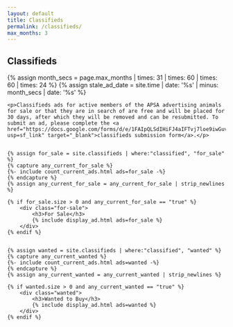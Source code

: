 ```yaml
---
layout: default
title: Classifieds
permalink: /classifieds/
max_months: 3
---
```


<div class="classifieds">
	<h2>Classifieds</h2>

{% assign month_secs = page.max_months | times: 31 | times: 60 | times: 60 | times: 24 %}
{% assign stale_ad_date = site.time | date: '%s' | minus: month_secs | date: '%s' %}


	<p>Classifieds ads for active members of the APSA advertising animals for sale or that they are in search of are free and will be placed for 30 days, after which they will be removed and can be resubmitted. To submit an ad, please complete the <a href="https://docs.google.com/forms/d/e/1FAIpQLSdIHiFJ4aIFTvj7loe9iwGuvALP3WLMOd27l9601dxztt6sVw/viewform?usp=sf_link" target="_blank">classifieds submission form</a>.</p>


	{% assign for_sale = site.classifieds | where:"classified", "for_sale" %}
	{% capture any_current_for_sale %}
	{%- include count_current_ads.html ads=for_sale -%}
	{% endcapture %}
	{% assign any_current_for_sale = any_current_for_sale | strip_newlines %}

	{% if for_sale.size > 0 and any_current_for_sale == "true" %}
		<div class="for-sale">
			<h3>For Sale</h3>
			{% include display_ad.html ads=for_sale %}
		</div>
	{% endif %}


	{% assign wanted = site.classifieds | where:"classified", "wanted" %}
	{% capture any_current_wanted %}
	{%- include count_current_ads.html ads=wanted -%}
	{% endcapture %}
	{% assign any_current_wanted = any_current_wanted | strip_newlines %}

	{% if wanted.size > 0 and any_current_wanted == "true" %}
		<div class="wanted">
			<h3>Wanted to Buy</h3>
			{% include display_ad.html ads=wanted %}
		</div>
	{% endif %}
</div>
